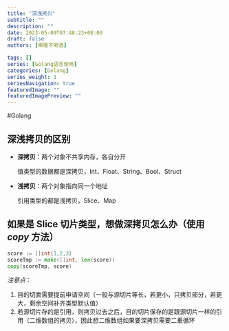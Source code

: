 ```yaml
---
title: "深浅拷贝"
subtitle: ""
description: ""
date: 2023-05-09T07:48:23+08:00
draft: false
authors: [索隆不喝酒]

tags: []
series: [Golang语言使用]
categories: [Golang]
series_weight: 1
seriesNavigation: true
featuredImage: ""
featuredImagePreview: ""
---
```

<!--more-->

#Golang

## 深浅拷贝的区别
- **深拷贝**：两个对象不共享内存，各自分开
	
	值类型的数据都是深拷贝，Int、Float、String、Bool、Struct
	
- **浅拷贝**：两个对象指向同一个地址

    引用类型的都是浅拷贝，Slice、Map

## 如果是 Slice 切片类型，想做深拷贝怎么办（使用 *copy* 方法）

```go
score := []int{1,2,3}
scoreTmp := make([]int, len(score))
copy(scoreTmp, score)
```

*注意点*：
1. 目的切面需要提前申请空间（一般与源切片等长，若更小，只拷贝部分，若更大，剩余空间补齐类型默认值）
2. 若源切片存的是引用，则拷贝过去之后，目的切片保存的是跟源切片一样的引用（二维数组的拷贝），因此想二维数组如果要深拷贝需要二重循环

